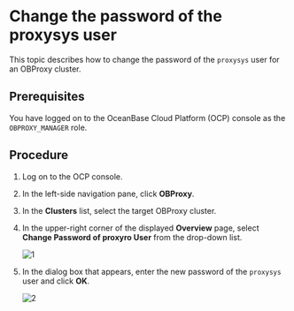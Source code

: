 # Change the password of the proxysys user

This topic describes how to change the password of the `proxysys` user for an OBProxy cluster.

## Prerequisites

You have logged on to the OceanBase Cloud Platform (OCP) console as
 the `OBPROXY_MANAGER` role.

## Procedure

1. Log on to the OCP console.

2. In the left-side navigation pane, click **OBProxy**.

3. In the **Clusters** list, select the target OBProxy cluster.

4. In the upper-right corner of the displayed **Overview** page, select **Change Password of proxyro User** from the drop-down list.

   ![1](https://obbusiness-private.oss-cn-shanghai.aliyuncs.com/doc/img/ocp/420/420-en/%E4%BF%AE%E6%94%B9proxysys%E7%94%A8%E6%88%B7%E5%AF%86%E7%A0%81.png)

5. In the dialog box that appears, enter the new password of the `proxysys` user and click **OK**.

   ![2](https://obbusiness-private.oss-cn-shanghai.aliyuncs.com/doc/img/ocp/420/420-en/%E4%BF%AE%E6%94%B9%E5%AF%86%E7%A0%81%E5%AF%B9%E8%AF%9D%E6%A1%86.png)
